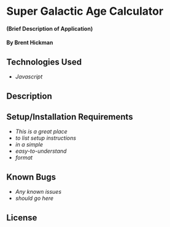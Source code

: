 # Super Galactic Age Calculator

#### (Brief Description of Application)

#### By Brent Hickman

## Technologies Used

* _Javascript_


## Description

## Setup/Installation Requirements

* _This is a great place_
* _to list setup instructions_
* _in a simple_
* _easy-to-understand_
* _format_

## Known Bugs

* _Any known issues_
* _should go here_

## License